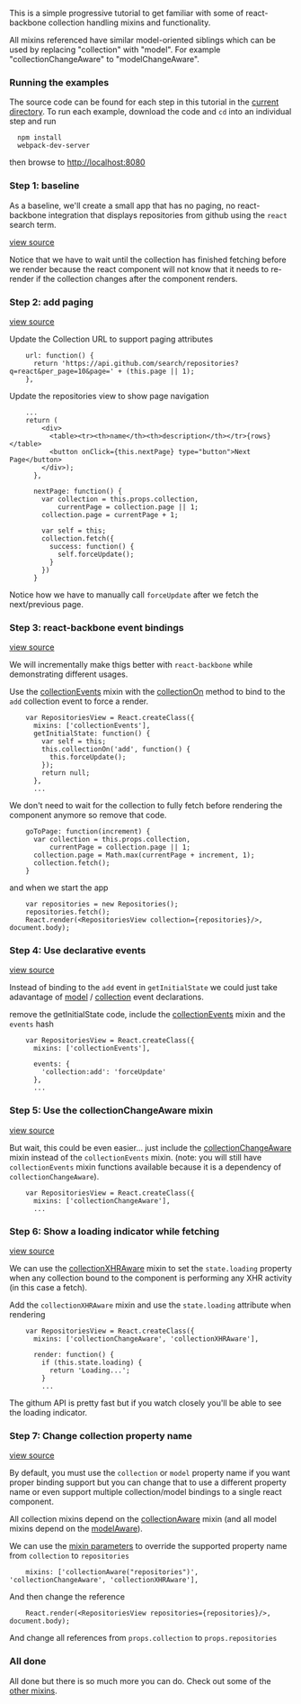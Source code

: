 This is a simple progressive tutorial to get familiar with some of react-backbone collection handling mixins and functionality.

All mixins referenced have similar model-oriented siblings which can be used by replacing "collection" with "model".  For example "collectionChangeAware" to "modelChangeAware".

### Running the examples
The source code can be found for each step in this tutorial in the [current directory](./).  To run each example, download the code and ```cd``` into an individual step and run

```
  npm install
  webpack-dev-server
```

then browse to [http://localhost:8080](http://localhost:8080)


### Step 1: baseline

As a baseline, we'll create a small app that has no paging, no react-backbone integration that displays repositories from github using the ```react``` search term.

[view source](./step1/example.js)

Notice that we have to wait until the collection has finished fetching before we render because the react component will not know that it needs to re-render if the collection changes after the component renders.


### Step 2: add paging

[view source](./step2/example.js)

Update the Collection URL to support paging attributes

```
    url: function() {
      return 'https://api.github.com/search/repositories?q=react&per_page=10&page=' + (this.page || 1);
    },
```

Update the repositories view to show page navigation

```
    ...
    return (
        <div>
          <table><tr><th>name</th><th>description</th></tr>{rows}</table>
          <button onClick={this.nextPage} type="button">Next Page</button>
        </div>);
      },

      nextPage: function() {
        var collection = this.props.collection,
            currentPage = collection.page || 1;
        collection.page = currentPage + 1;

        var self = this;
        collection.fetch({
          success: function() {
            self.forceUpdate();
          }
        })
      }
```

Notice how we have to manually call ```forceUpdate``` after we fetch the next/previous page.


### Step 3: react-backbone event bindings

[view source](./step3/example.js)

We will incrementally make thigs better with ```react-backbone``` while demonstrating different usages.

Use the [collectionEvents](http://jhudson8.github.io/fancydocs/index.html#project/jhudson8/react-backbone/snippet/package/collectionEvents?focus=outline) mixin with the [collectionOn](http://jhudson8.github.io/fancydocs/index.html#project/jhudson8/react-backbone/snippet/method/collectionEvents/collectionOn?focus=outline) method to bind to the ```add``` collection event to force a render.

```
    var RepositoriesView = React.createClass({
      mixins: ['collectionEvents'],
      getInitialState: function() {
        var self = this;
        this.collectionOn('add', function() {
          this.forceUpdate();
        });
        return null;
      },
      ...
```

We don't need to wait for the collection to fully fetch before rendering the component anymore so remove that code.

```
    goToPage: function(increment) {
      var collection = this.props.collection,
          currentPage = collection.page || 1;
      collection.page = Math.max(currentPage + increment, 1);
      collection.fetch();
    }
```

and when we start the app

```
    var repositories = new Repositories();
    repositories.fetch();
    React.render(<RepositoriesView collection={repositories}/>, document.body);
```


### Step 4: Use declarative events

[view source](./step4/example.js)

Instead of binding to the ```add``` event in ```getInitialState``` we could just take adavantage of [model](http://jhudson8.github.io/fancydocs/index.html#project/jhudson8/react-backbone/snippet/package/modelEvents?focus=outline) / [collection](http://jhudson8.github.io/fancydocs/index.html#project/jhudson8/react-backbone/snippet/package/collectionEvents?focus=outline) event declarations.

remove the getInitialState code, include the [collectionEvents](http://jhudson8.github.io/fancydocs/index.html#project/jhudson8/react-backbone/snippet/package/collectionEvents?focus=outline) mixin and the ```events``` hash

```
    var RepositoriesView = React.createClass({
      mixins: ['collectionEvents'],

      events: {
        'collection:add': 'forceUpdate'
      },
      ...
```


### Step 5: Use the collectionChangeAware mixin

[view source](./step5/example.js)

But wait, this could be even easier... just include the [collectionChangeAware](http://jhudson8.github.io/fancydocs/index.html#project/jhudson8/react-backbone/snippet/package/collectionChangeAware?focus=outline) mixin instead of the ```collectionEvents``` mixin.  (note: you will still have ```collectionEvents``` mixin functions available because it is a dependency of ```collectionChangeAware```).


```
    var RepositoriesView = React.createClass({
      mixins: ['collectionChangeAware'],
      ...
```


### Step 6: Show a loading indicator while fetching

[view source](./step6/example.js)

We can use the [collectionXHRAware](http://jhudson8.github.io/fancydocs/index.html#project/jhudson8/react-backbone/snippet/package/collectionXHRAware?focus=outline) mixin to set the ```state.loading``` property when any collection bound to the component is performing any XHR activity (in this case a fetch).

Add the ```collectionXHRAware``` mixin and use the ```state.loading``` attribute when rendering

```
    var RepositoriesView = React.createClass({
      mixins: ['collectionChangeAware', 'collectionXHRAware'],

      render: function() {
        if (this.state.loading) {
          return 'Loading...';
        }
        ...
```

The githum API is pretty fast but if you watch closely you'll be able to see the loading indicator.


### Step 7: Change collection property name

[view source](./step7/example.js)

By default, you must use the ```collection``` or ```model``` property name if you want proper binding support but you can change that to use a different property name or even support multiple collection/model bindings to a single react component.

All collection mixins depend on the [collectionAware](http://jhudson8.github.io/fancydocs/index.html#project/jhudson8/react-backbone/snippet/package/collectionAware?focus=outline) mixin (and all model mixins depend on the [modelAware](http://jhudson8.github.io/fancydocs/index.html#project/jhudson8/react-backbone/snippet/package/modelAware?focus=outline)).

We can use the [mixin parameters](http://jhudson8.github.io/fancydocs/index.html#project/jhudson8/react-backbone/bundle/jhudson8/react-mixin-manager/section/Advanced%20Features/Mixins%20With%20Parameters?focus=outline) to override the supported property name from ```collection``` to ```repositories```

```
    mixins: ['collectionAware("repositories")', 'collectionChangeAware', 'collectionXHRAware'],
```

And then change the reference

```
    React.render(<RepositoriesView repositories={repositories}/>, document.body);
```

And change all references from ```props.collection``` to ```props.repositories```


### All done

All done but there is so much more you can do.  Check out some of the [other mixins](http://jhudson8.github.io/fancydocs/index.html#project/jhudson8/react-backbone/api/Mixins?focus=outline).
